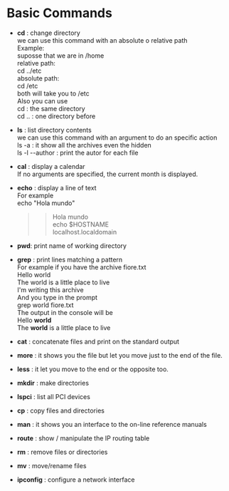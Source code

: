 # Basic Commands
*  **cd** : change directory  
we can use this command with an absolute o relative path  
Example:  
suposse that we are in /home  
relative path:  
cd ../etc  
absolute path:  
cd /etc  
both will take you to /etc  
Also you can use  
cd : the same directory  
cd .. : one directory before  

*  **ls** : list directory contents  
we can use this command with an argument to do an specific action  
ls -a : it show all the archives even the hidden  
ls -l --author : print the autor for each file

* **cal** : display a calendar  
If no arguments are specified, the current month is displayed.  

* **echo** : display a line of text  
For example  
	echo "Hola mundo"  
	>>Hola mundo  
	echo $HOSTNAME  
	>>localhost.localdomain  

* **pwd**: print name of working directory  

* **grep** : print lines matching a pattern  
 For example if you have the archive fiore.txt  
	Hello world  
  The world is a little place to live  
	I'm writing this archive  
 And you type in the prompt  
	grep world fiore.txt  
 The output in the console will be  
	Hello **world**  
	The **world** is a little place to live  

* **cat** : concatenate files and print on the standard output  

* **more** : it shows you the file but let you move just to the end of the file.  

* **less** : it let you move to the end or the opposite too.</p>

* **mkdir** : make directories</p>

* **lspci** : list all PCI devices</p>

* **cp** : copy files and directories</p>

* **man** : it shows you an interface to the on-line reference manuals</p>

* **route** : show / manipulate the IP routing table</p>

* **rm** : remove files or directories</p>

* **mv** : move/rename files</p>

* **ipconfig** : configure a network interface</p>
